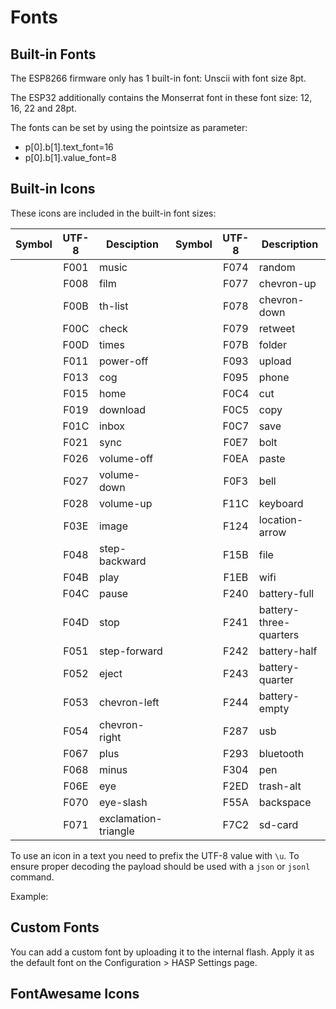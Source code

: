 <h1>Fonts</h1>

## Built-in Fonts

The ESP8266 firmware only has 1 built-in font: Unscii with font size 8pt.

The ESP32 additionally contains the Monserrat font in these font size: 12, 16, 22 and 28pt.

The fonts can be set by using the pointsize as parameter:

- p[0].b[1].text_font=16
- p[0].b[1].value_font=8

## Built-in Icons

These icons are included in the built-in font sizes:

|Symbol|UTF-8|Desciption|Symbol|UTF-8|Description
|:--:|:------:|----|:--:|:-----:|-----------
| <i class="fa fa-music"></i> | F001| music	| <i class="fa fa-random"></i> | F074| random
| <i class="fa fa-film"></i> | F008| film	| <i class="fa fa-chevron-up"></i> | F077| chevron-up
| <i class="fa fa-th-list"></i> | F00B| th-list	| <i class="fa fa-chevron-down"></i> | F078| chevron-down
| <i class="fa fa-check"></i> | F00C| check	| <i class="fa fa-retweet"></i> | F079| retweet
| <i class="fa fa-times"></i> | F00D| times	| <i class="fa fa-folder"></i> | F07B| folder
| <i class="fa fa-power-off"></i> | F011| power-off	| <i class="fa fa-upload"></i> | F093| upload
| <i class="fa fa-cog"></i> | F013| cog	| <i class="fa fa-phone"></i> | F095| phone
| <i class="fa fa-home"></i> | F015| home	| <i class="fa fa-cut"></i> | F0C4| cut
| <i class="fa fa-download"></i> | F019| download	| <i class="fa fa-copy"></i> | F0C5| copy
| <i class="fa fa-inbox"></i> | F01C| inbox	| <i class="fa fa-save"></i> | F0C7| save
| <i class="fa fa-sync"></i> | F021| sync	| <i class="fa fa-bolt"></i> | F0E7| bolt
| <i class="fa fa-volume-off"></i> | F026| volume-off	| <i class="fa fa-paste"></i> | F0EA| paste
| <i class="fa fa-volume-down"></i> | F027| volume-down	| <i class="fa fa-bell"></i> | F0F3| bell
| <i class="fa fa-volume-up"></i> | F028| volume-up	| <i class="fa fa-keyboard"></i> | F11C| keyboard
| <i class="fa fa-image"></i> | F03E| image	| <i class="fa fa-location-arrow"></i> | F124| location-arrow
| <i class="fa fa-step-backward"></i> | F048| step-backward	| <i class="fa fa-file"></i> | F15B| file
| <i class="fa fa-play"></i> | F04B| play	| <i class="fa fa-wifi"></i> | F1EB| wifi
| <i class="fa fa-pause"></i> | F04C| pause	| <i class="fa fa-battery-full"></i> | F240| battery-full
| <i class="fa fa-stop"></i> | F04D| stop	| <i class="fa fa-battery-three-quarters"></i> | F241| battery-three-quarters
| <i class="fa fa-step-forward"></i> | F051| step-forward	| <i class="fa fa-battery-half"></i> | F242| battery-half
| <i class="fa fa-eject"></i> | F052| eject	| <i class="fa fa-battery-quarter"></i> | F243| battery-quarter
| <i class="fa fa-chevron-left"></i> | F053| chevron-left	| <i class="fa fa-battery-empty"></i> | F244| battery-empty
| <i class="fa fa-chevron-right"></i> | F054| chevron-right	| <i class="fa fa-usb"></i> | F287| usb
| <i class="fa fa-plus"></i> | F067| plus	| <i class="fa fa-bluetooth"></i> | F293| bluetooth
| <i class="fa fa-minus"></i> | F068| minus	| <i class="fa fa-pen"></i> | F304| pen
| <i class="fa fa-eye"></i> | F06E| eye	| <i class="fa fa-trash-alt"></i> | F2ED| trash-alt
| <i class="fa fa-eye-slash"></i> | F070| eye-slash	| <i class="fa fa-backspace"></i> | F55A| backspace
| <i class="fa fa-exclamation-triangle"></i> | F071| exclamation-triangle	| <i class="fa fa-sd-card"></i> | F7C2| sd-card

To use an icon in a text you need to prefix the UTF-8 value with `\u`.
To ensure proper decoding the payload should be used with a `json` or `jsonl` command.

Example:

<i class="fa fa-exclamation-triangle"></i>

## Custom Fonts

You can add a custom font by uploading it to the internal flash.
Apply it as the default font on the Configuration > HASP Settings page.

## FontAwesame Icons

